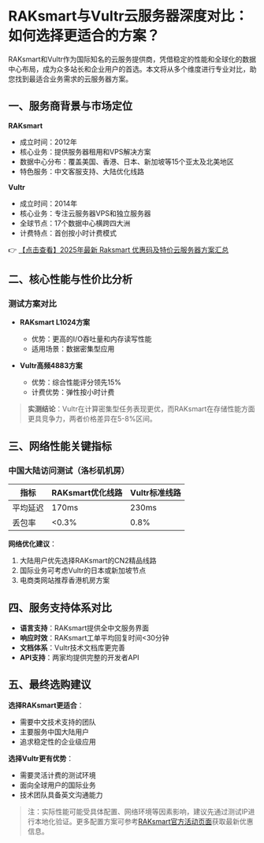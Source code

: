 # RAKsmart与Vultr云服务器深度对比：如何选择更适合的方案？

RAKsmart和Vultr作为国际知名的云服务提供商，凭借稳定的性能和全球化的数据中心布局，成为众多站长和企业用户的首选。本文将从多个维度进行专业对比，助您找到最适合业务需求的云服务器方案。

## 一、服务商背景与市场定位

**RAKsmart**  
- 成立时间：2012年  
- 核心业务：提供服务器租用和VPS解决方案  
- 数据中心分布：覆盖美国、香港、日本、新加坡等15个亚太及北美地区  
- 特色服务：中文客服支持、大陆优化线路  

**Vultr**  
- 成立时间：2014年  
- 核心业务：专注云服务器VPS和独立服务器  
- 全球节点：17个数据中心横跨四大洲  
- 计费特点：首创按小时计费模式  

👉 [【点击查看】2025年最新 Raksmart 优惠码及特价云服务器方案汇总](https://bit.ly/raksmart)

## 二、核心性能与性价比分析

### 测试方案对比
- **RAKsmart L1024方案**  
  - 优势：更高的I/O吞吐量和内存读写性能  
  - 适用场景：数据密集型应用  

- **Vultr高频4883方案**  
  - 优势：综合性能评分领先15%  
  - 计费优势：弹性按小时计费  

> **实测结论**：Vultr在计算密集型任务表现更优，而RAKsmart在存储性能方面更具竞争力，两者价格差异在5-8%区间。

## 三、网络性能关键指标

### 中国大陆访问测试（洛杉矶机房）
| 指标        | RAKsmart优化线路 | Vultr标准线路 |
|-------------|------------------|---------------|
| 平均延迟    | 170ms            | 230ms         |
| 丢包率      | <0.3%            | 0.8%          |

**网络优化建议**：
1. 大陆用户优先选择RAKsmart的CN2精品线路
2. 国际业务可考虑Vultr的日本或新加坡节点
3. 电商类网站推荐香港机房方案

## 四、服务支持体系对比

- **语言支持**：RAKsmart提供全中文服务界面
- **响应时效**：RAKsmart工单平均回复时间<30分钟
- **文档体系**：Vultr技术文档库更完善
- **API支持**：两家均提供完整的开发者API

## 五、最终选购建议

**选择RAKsmart更适合**：
- 需要中文技术支持的团队
- 主要服务中国大陆用户
- 追求稳定性的企业级应用

**选择Vultr更有优势**：
- 需要灵活计费的测试环境
- 面向全球用户的国际业务
- 技术团队具备英文沟通能力

> 注：实际性能可能受具体配置、网络环境等因素影响，建议先通过测试IP进行本地化验证。更多配置方案可参考[RAKsmart官方活动页面](https://bit.ly/raksmart)获取最新优惠信息。